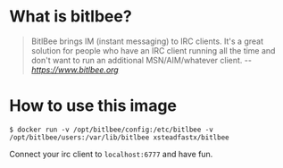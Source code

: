 # What is bitlbee?

> BitlBee brings IM (instant messaging) to IRC clients. It's a great solution for people who have an IRC client running all the time and don't want to run an additional MSN/AIM/whatever client.
> -- <cite>https://www.bitlbee.org</cite>

# How to use this image

```
$ docker run -v /opt/bitlbee/config:/etc/bitlbee -v /opt/bitlbee/users:/var/lib/bitlbee xsteadfastx/bitlbee
```

Connect your irc client to `localhost:6777` and have fun.
